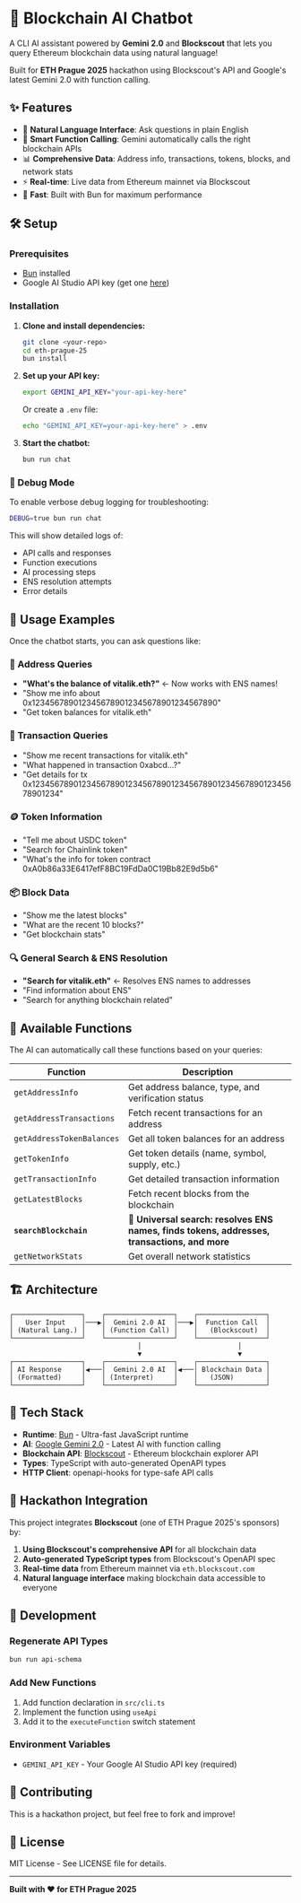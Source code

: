 # 🤖 Blockchain AI Chatbot

A CLI AI assistant powered by **Gemini 2.0** and **Blockscout** that lets you query Ethereum blockchain data using natural language!

Built for **ETH Prague 2025** hackathon using Blockscout's API and Google's latest Gemini 2.0 with function calling.

## ✨ Features

- 🧠 **Natural Language Interface**: Ask questions in plain English
- 🔧 **Smart Function Calling**: Gemini automatically calls the right blockchain APIs
- 📊 **Comprehensive Data**: Address info, transactions, tokens, blocks, and network stats
- ⚡ **Real-time**: Live data from Ethereum mainnet via Blockscout
- 🚀 **Fast**: Built with Bun for maximum performance

## 🛠️ Setup

### Prerequisites

- [Bun](https://bun.sh) installed
- Google AI Studio API key (get one [here](https://makersuite.google.com/app/apikey))

### Installation

1. **Clone and install dependencies:**
   ```bash
   git clone <your-repo>
   cd eth-prague-25
   bun install
   ```

2. **Set up your API key:**
   ```bash
   export GEMINI_API_KEY="your-api-key-here"
   ```
   
   Or create a `.env` file:
   ```bash
   echo "GEMINI_API_KEY=your-api-key-here" > .env
   ```

3. **Start the chatbot:**
   ```bash
   bun run chat
   ```

### 🐛 Debug Mode

To enable verbose debug logging for troubleshooting:

```bash
DEBUG=true bun run chat
```

This will show detailed logs of:
- API calls and responses
- Function executions
- AI processing steps
- ENS resolution attempts
- Error details

## 💬 Usage Examples

Once the chatbot starts, you can ask questions like:

### 🏦 Address Queries
- **"What's the balance of vitalik.eth?"** ← Now works with ENS names!
- "Show me info about 0x1234567890123456789012345678901234567890"
- "Get token balances for vitalik.eth"

### 📝 Transaction Queries  
- "Show me recent transactions for vitalik.eth"
- "What happened in transaction 0xabcd...?"
- "Get details for tx 0x1234567890123456789012345678901234567890123456789012345678901234"

### 🪙 Token Information
- "Tell me about USDC token"
- "Search for Chainlink token"
- "What's the info for token contract 0xA0b86a33E6417efF8BC19FdDa0C19Bb82E9d5b6"

### 📦 Block Data
- "Show me the latest blocks"
- "What are the recent 10 blocks?"
- "Get blockchain stats"

### 🔍 General Search & ENS Resolution
- **"Search for vitalik.eth"** ← Resolves ENS names to addresses
- "Find information about ENS"
- "Search for anything blockchain related"

## 🔧 Available Functions

The AI can automatically call these functions based on your queries:

| Function                  | Description                                                                                 |
| ------------------------- | ------------------------------------------------------------------------------------------- |
| `getAddressInfo`          | Get address balance, type, and verification status                                          |
| `getAddressTransactions`  | Fetch recent transactions for an address                                                    |
| `getAddressTokenBalances` | Get all token balances for an address                                                       |
| `getTokenInfo`            | Get token details (name, symbol, supply, etc.)                                              |
| `getTransactionInfo`      | Get detailed transaction information                                                        |
| `getLatestBlocks`         | Fetch recent blocks from the blockchain                                                     |
| **`searchBlockchain`**    | **🌟 Universal search: resolves ENS names, finds tokens, addresses, transactions, and more** |
| `getNetworkStats`         | Get overall network statistics                                                              |

## 🏗️ Architecture

```
┌─────────────────┐    ┌─────────────────┐    ┌─────────────────┐
│   User Input    │───▶│  Gemini 2.0 AI  │───▶│  Function Call  │
│ (Natural Lang.) │    │ (Function Call) │    │   (Blockscout)  │
└─────────────────┘    └─────────────────┘    └─────────────────┘
                                │                        │
                                ▼                        ▼
┌─────────────────┐    ┌─────────────────┐    ┌─────────────────┐
│ AI Response     │◀───│  Gemini 2.0 AI  │◀───│ Blockchain Data │
│ (Formatted)     │    │ (Interpret)     │    │   (JSON)        │
└─────────────────┘    └─────────────────┘    └─────────────────┘
```

## 🚀 Tech Stack

- **Runtime**: [Bun](https://bun.sh) - Ultra-fast JavaScript runtime
- **AI**: [Google Gemini 2.0](https://ai.google.dev/) - Latest AI with function calling
- **Blockchain API**: [Blockscout](https://blockscout.com/) - Ethereum blockchain explorer API
- **Types**: TypeScript with auto-generated OpenAPI types
- **HTTP Client**: openapi-hooks for type-safe API calls

## 🎯 Hackathon Integration

This project integrates **Blockscout** (one of ETH Prague 2025's sponsors) by:

1. **Using Blockscout's comprehensive API** for all blockchain data
2. **Auto-generated TypeScript types** from Blockscout's OpenAPI spec
3. **Real-time data** from Ethereum mainnet via `eth.blockscout.com`
4. **Natural language interface** making blockchain data accessible to everyone

## 🔄 Development

### Regenerate API Types
```bash
bun run api-schema
```

### Add New Functions
1. Add function declaration in `src/cli.ts`
2. Implement the function using `useApi`
3. Add it to the `executeFunction` switch statement

### Environment Variables
- `GEMINI_API_KEY` - Your Google AI Studio API key (required)

## 🤝 Contributing

This is a hackathon project, but feel free to fork and improve!

## 📄 License

MIT License - See LICENSE file for details.

---

**Built with ❤️ for ETH Prague 2025**
